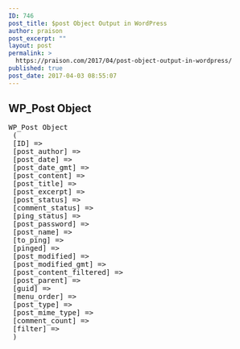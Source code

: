 ```yaml
---
ID: 746
post_title: $post Object Output in WordPress
author: praison
post_excerpt: ""
layout: post
permalink: >
  https://praison.com/2017/04/post-object-output-in-wordpress/
published: true
post_date: 2017-04-03 08:55:07
---
```

<h2>WP_Post Object</h2>
<pre>WP_Post Object
 (
 [ID] =&gt;
 [post_author] =&gt;
 [post_date] =&gt;
 [post_date_gmt] =&gt;
 [post_content] =&gt;
 [post_title] =&gt;
 [post_excerpt] =&gt;
 [post_status] =&gt;
 [comment_status] =&gt;
 [ping_status] =&gt;
 [post_password] =&gt;
 [post_name] =&gt;
 [to_ping] =&gt;
 [pinged] =&gt;
 [post_modified] =&gt;
 [post_modified_gmt] =&gt;
 [post_content_filtered] =&gt;
 [post_parent] =&gt;
 [guid] =&gt;
 [menu_order] =&gt;
 [post_type] =&gt;
 [post_mime_type] =&gt;
 [comment_count] =&gt;
 [filter] =&gt;
 )</pre>